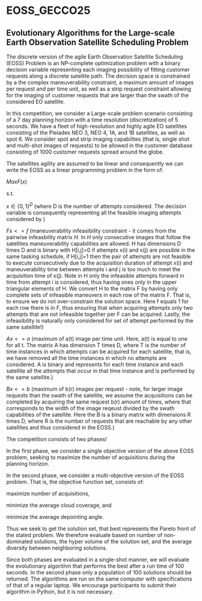 # EOSS_GECCO25

## Evolutionary Algorithms for the Large-scale Earth Observation Satellite Scheduling Problem

The discrete version of the agile Earth Observation Satellite Scheduling (EOSS) Problem is an NP-complete optimization problem with a binary decision variable representing each imaging possibility of fitting customer requests along a discrete satellite path. The decision space is constrained by a the complex maneuverability constraint, a maximum amount of images per request and per time unit, as well as a strip request constraint allowing for the imaging of customer requests that are larger than the swath of the considered EO satellite. 

In this competition, we consider a Large-scale problem scenario consisting of a 7 day planning horizon with a time resolution (discretization) of 5 seconds. We have a fleet of high-resolution and highly agile EO satellites consisting of the Pleiades NEO 3, NEO 4, 1A, and 1B satellites, as well as spot 6. We consider spot and strip imaging capabilites (that is, single shot and multi-shot images of requests) to be allowed in the customer database consisting of 1000 customer requests spread around the globe. 

The satellites agility are assumed to be linear and consequently we can write the EOSS as a linear programming problem in the form of:

$Max F(x)$

s.t. 

$x \in \{0,1\}^D$ (where D is the number of attempts considered. The decision variable is consequently representing all the feasible imaging attempts considered by )

$Fx <= f$ (maneuverability infeasibility constraint - it comes from the pairwise infeasbility matrix $H$. In $H$ only consecutive images that follow the satellites maneuverability capabilities are allowed. H has dimensions D times D and is binary with H[i,j]=0 if attempts x(i) and x(j) are possible in the same tasking schedule, if H[i,j]=1 then the pair of attempts are not feasible to execute consecutively due to the acquisition duration of attempt x(i) and maneuverability time between attempts i and j is too much to meet the acquisition time of x(j). Note in H only the infeasible attempts forward in time from attempt i is considered, thus having ones only in the upper triangular elements of H. We convert H to the matrix F by having only complete sets of infeasible maneuvers in each row of the matrix F. That is, to ensure we do not over-constrain the solution space. Here f equals 1 for each row there is in F, thus ensuring that when acquiring attempts only two attempts that are not infeasible together per F can be acquired. Lastly, the infeasibility is naturally only considered for set of attempt performed by the same satellite!)

$Ax <= a$ (maximum of a(t) image per time unit. Here, a(t) is equal to one for all t. The matrix A has dimension T times D, where T is the number of time instances in which attempts can be acquired for each satellite, that is, we have removed all the time instances in which no attempts are considered. A is binary and represents for each time instance and each satellite all the attempts that occur in that time instance and is performed by the same satellite.)

$Bx <= b$ (maximum of b(r) images per request - note, for larger image requests than the swath of the satellite, we assume the acquisitions can be completed by acquiring the same request b(r) amount of times, where that corresponds to the width of the image reqeust divided by the swath capabilities of the satellite. Here the B is a binary matrix with dimensions R times D, where R is the number of requests that are reachable by any other satellites and thus considered in the EOSS.)

The competition consists of two phases! 

In the first phase, we consider a single objective version of the above EOSS problem, seeking to maximize the number of acquisitions during the planning horizon. 

In the second phase, we consider a multi-objective version of the EOSS problem. That is, the objective function set, consists of:

maximize number of acquisitions,

minimize the average cloud coverage, and

minimize the average depointing angle.

Thus we seek to get the solution set, that best represents the Pareto front of the stated problem. We therefore evaluate based on number of non-dominated solutions, the hyper volume of the solution set, and the average diversity between neighboring solutions.

Since both phases are evaluated in a single-shot manner, we will evaluate the evolutionary algorithm that performs the best after a run time of 100 seconds. In the second phase only a population of 100 solutions should be returned. The algorithms are run on the same computer with specifications of that of a regular laptop. We encourage participants to submit their algorithm in Python, but it is not necessary. 
